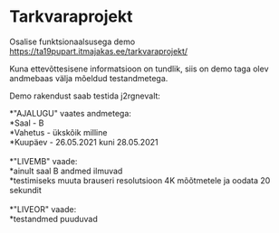# Tarkvaraprojekt

Osalise funktsionaalsusega demo https://ta19pupart.itmajakas.ee/tarkvaraprojekt/

Kuna ettevõttesisene informatsioon on tundlik, siis on demo taga olev andmebaas välja mõeldud testandmetega.

Demo rakendust saab testida j2rgnevalt:

*"AJALUGU" vaates andmetega:<br/>
  *Saal - B<br/>
  *Vahetus - ükskõik milline<br/>
  *Kuupäev - 26.05.2021 kuni 28.05.2021<br/>
  <br/>
*"LIVEMB" vaade:<br/>
  *ainult saal B andmed ilmuvad<br/>
  *testimiseks muuta brauseri resolutsioon 4K mõõtmetele ja oodata 20 sekundit<br/>
<br/>
*"LIVEOR" vaade:<br/>
  *testandmed puuduvad<br/>
